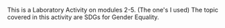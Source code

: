 This is a Laboratory Activity on modules 2-5. (The one's I used)
The topic covered in this activity are SDGs for Gender Equality.
